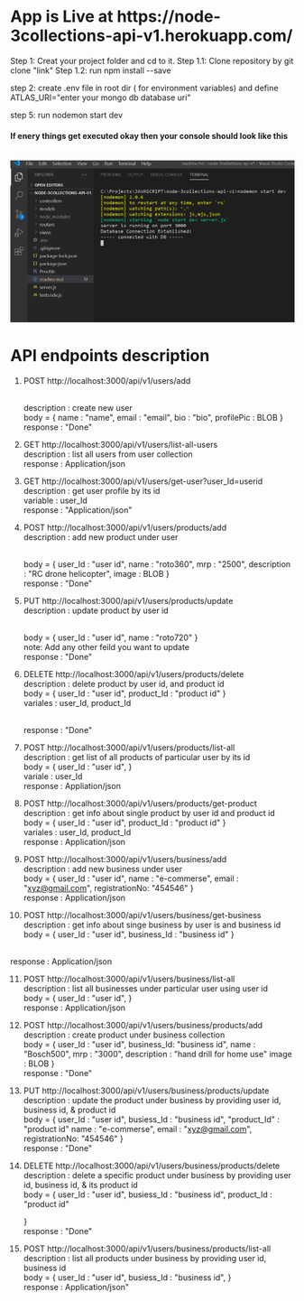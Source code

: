 <h1><b>App is Live at https://node-3collections-api-v1.herokuapp.com/</b></h1>

Step 1: Creat your project folder and cd to it.
Step 1.1: Clone repository by git clone "link"
Step 1.2: run npm install --save

step 2: create .env file in root dir ( for environment variables) and define
<br>ATLAS_URI="enter your mongo db database uri"

step 5: run nodemon start dev

<h4>If enery things get executed okay then your console should look like this</h4><br>
<img src="https://github.com/saurabh-kumar88/node-3collections-api-v1/blob/main/docs/dev%20server%20running.png">

<h1>API endpoints description</h1>

1. POST http://localhost:3000/api/v1/users/add

   <br>
   description : create new user

   <br>
   body = {
   name : "name",
   email : "email",
   bio : "bio",
   profilePic : BLOB
   }
    <br>
   response : "Done"

2. GET http://localhost:3000/api/v1/users/list-all-users
   <br>
   description : list all users from user collection
   <br>
   response : Application/json

3. GET http://localhost:3000/api/v1/users/get-user?user_Id=userid
   <br>
   description : get user profile by its id
   <br>
   variable : user_Id
   <br>
   response : "Application/json"

4. POST http://localhost:3000/api/v1/users/products/add
   <br>
   description : add new product under user

   <br>
   body = {
   user_Id : "user id",
   name : "roto360",
   mrp : "2500",
   description : "RC drone helicopter",
   image : BLOB
   }
   <br>
   response : "Done"

5. PUT http://localhost:3000/api/v1/users/products/update
   <br>
   description : update product by user id

   <br>
   body = {
   user_Id : "user id",
   name : "roto720"
   }
   <br>
   note: Add any other feild you want to update
   <br>
   response : "Done"

6. DELETE http://localhost:3000/api/v1/users/products/delete
   <br>
   description : delete product by user id, and product id
   <br>
   body = {
   user_Id : "user id",
   product_Id : "product id"
   }
   <br>
   variales : user_Id, product_Id

   <br>
   response : "Done"

7. POST http://localhost:3000/api/v1/users/products/list-all
   <br>
   description : get list of all products of particular user by its id
   <br>
   body = {
   user_Id : "user id",
   }
   <br>
   variale : user_Id
   <br>
   response : Appliation/json

8. POST http://localhost:3000/api/v1/users/products/get-product
   <br>
   description : get info about single product by user id and product id
   <br>
   body = {
   user_Id : "user id",
   product_Id : "product id"
   }
   <br>
   variales : user_Id, product_Id
   <br>
   response : Application/json

9. POST http://localhost:3000/api/v1/users/business/add
   <br>
   description : add new business under user
   <br>
   body = {
   user_Id : "user id",
   name : "e-commerse",
   email : "xyz@gmail.com",
   registrationNo: "454546"
   }
   <br>
   response : Application/json

10. POST http://localhost:3000/api/v1/users/business/get-business
    <br>
    description : get info about singe business by user is and business id
    <br>
    body = {
    user_Id : "user id",
    business_Id : "business id"
    }

<br>
response : Application/json

11. POST http://localhost:3000/api/v1/users/business/list-all
    <br>
    description : list all businesses under particular user using user id
    <br>
    body = {
    user_Id : "user id",
    }
    <br>
    response : Application/json

12. POST http://localhost:3000/api/v1/users/business/products/add
    <br>
    description : create product under business collection
    <br>
    body = {
    user_Id : "user id",
    business_Id: "business id",
    name : "Bosch500",
    mrp : "3000",
    description : "hand drill for home use"
    image : BLOB
    }
    <br>
    response : "Done"

13. PUT http://localhost:3000/api/v1/users/business/products/update
    <br>
    description : update the product under business by providing user id, business id, & product id
    <br>
    body = {
    user_Id : "user id",
    busiess_Id : "business id",
    "product_Id" : "product id"
    name : "e-commerse",
    email : "xyz@gmail.com",
    registrationNo: "454546"
    }
    <br>
    response : "Done"

14. DELETE http://localhost:3000/api/v1/users/business/products/delete
    <br>
    description : delete a specific product under business by providing user id, business id, & its product id
    <br>
    body = {
    user_Id : "user id",
    busiess_Id : "business id",
    product_Id : "product id"

    }
    <br>
    response : "Done"

15. POST http://localhost:3000/api/v1/users/business/products/list-all
    <br>
    description : list all products under business by providing user id, business id
    <br>
    body = {
    user_Id : "user id",
    busiess_Id : "business id",
    }
    <br>
    response : Application/json"
